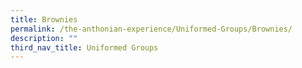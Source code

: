 ```yaml
---
title: Brownies
permalink: /the-anthonian-experience/Uniformed-Groups/Brownies/
description: ""
third_nav_title: Uniformed Groups
---
```

